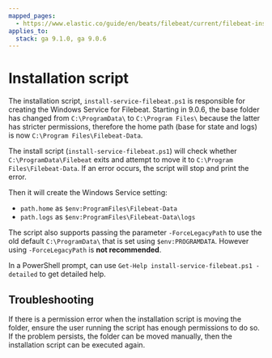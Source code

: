 ```yaml
---
mapped_pages:
  - https://www.elastic.co/guide/en/beats/filebeat/current/filebeat-installation-script.html
applies_to:
  stack: ga 9.1.0, ga 9.0.6
---
```


# Installation script
The installation script, `install-service-filebeat.ps1` is responsible
for creating the Windows Service for Filebeat. Starting in 9.0.6, the
base folder has changed from `C:\ProgramData\` to  `C:\Program Files\`
because the latter has stricter permissions, therefore the home path
(base for state and logs) is now `C:\Program Files\Filebeat-Data`.

The install script (`install-service-filebeat.ps1`) will check whether
`C:\ProgramData\Filebeat` exits and attempt to move it to `C:\Program Files\Filebeat-Data`.
If an error occurs, the script will stop and print the error.

Then it will create the Windows Service setting:
 - `path.home` as `$env:ProgramFiles\Filebeat-Data`
 - `path.logs` as `$env:ProgramFiles\Filebeat-Data\logs`

The script also supports passing the parameter `-ForceLegacyPath` to
use the old default `C:\ProgramData\` that is set using
`$env:PROGRAMDATA`. However using `-ForceLegacyPath` is **not
recommended**.

In a PowerShell prompt, can use `Get-Help install-service-filebeat.ps1
-detailed` to get detailed help.

## Troubleshooting
If there is a permission error when the installation script is moving
the folder, ensure the user running the script has enough permissions
to do so. If the problem persists, the folder can be moved manually,
then the installation script can be executed again.

